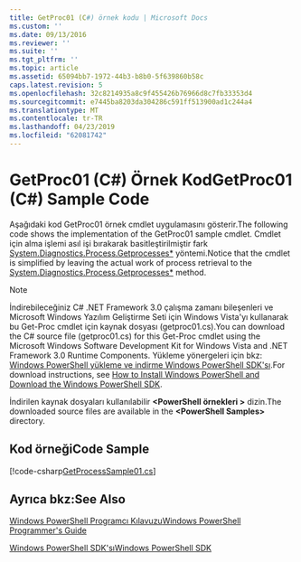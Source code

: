 ```yaml
---
title: GetProc01 (C#) örnek kodu | Microsoft Docs
ms.custom: ''
ms.date: 09/13/2016
ms.reviewer: ''
ms.suite: ''
ms.tgt_pltfrm: ''
ms.topic: article
ms.assetid: 65094bb7-1972-44b3-b8b0-5f639860b58c
caps.latest.revision: 5
ms.openlocfilehash: 32c8214935a8c9f455426b76966d8c7fb33353d4
ms.sourcegitcommit: e7445ba8203da304286c591ff513900ad1c244a4
ms.translationtype: MT
ms.contentlocale: tr-TR
ms.lasthandoff: 04/23/2019
ms.locfileid: "62081742"
---
```

# <a name="getproc01-c-sample-code"></a><span data-ttu-id="2a5c4-102">GetProc01 (C#) Örnek Kod</span><span class="sxs-lookup"><span data-stu-id="2a5c4-102">GetProc01 (C#) Sample Code</span></span>

<span data-ttu-id="2a5c4-103">Aşağıdaki kod GetProc01 örnek cmdlet uygulamasını gösterir.</span><span class="sxs-lookup"><span data-stu-id="2a5c4-103">The following code shows the implementation of the GetProc01 sample cmdlet.</span></span> <span data-ttu-id="2a5c4-104">Cmdlet için alma işlemi asıl işi bırakarak basitleştirilmiştir fark [System.Diagnostics.Process.Getprocesses\*](/dotnet/api/System.Diagnostics.Process.GetProcesses) yöntemi.</span><span class="sxs-lookup"><span data-stu-id="2a5c4-104">Notice that the cmdlet is simplified by leaving the actual work of process retrieval to the [System.Diagnostics.Process.Getprocesses\*](/dotnet/api/System.Diagnostics.Process.GetProcesses) method.</span></span>

> [!NOTE]
> <span data-ttu-id="2a5c4-105">İndirebileceğiniz C# .NET Framework 3.0 çalışma zamanı bileşenleri ve Microsoft Windows Yazılım Geliştirme Seti için Windows Vista'yı kullanarak bu Get-Proc cmdlet için kaynak dosyası (getproc01.cs).</span><span class="sxs-lookup"><span data-stu-id="2a5c4-105">You can download the C# source file (getproc01.cs) for this Get-Proc cmdlet using the Microsoft Windows Software Development Kit for Windows Vista and .NET Framework 3.0 Runtime Components.</span></span> <span data-ttu-id="2a5c4-106">Yükleme yönergeleri için bkz: [Windows PowerShell yükleme ve indirme Windows PowerShell SDK'sı](/powershell/developer/installing-the-windows-powershell-sdk).</span><span class="sxs-lookup"><span data-stu-id="2a5c4-106">For download instructions, see [How to Install Windows PowerShell and Download the Windows PowerShell SDK](/powershell/developer/installing-the-windows-powershell-sdk).</span></span>
>
> <span data-ttu-id="2a5c4-107">İndirilen kaynak dosyaları kullanılabilir  **\<PowerShell örnekleri >** dizin.</span><span class="sxs-lookup"><span data-stu-id="2a5c4-107">The downloaded source files are available in the **\<PowerShell Samples>** directory.</span></span>

## <a name="code-sample"></a><span data-ttu-id="2a5c4-108">Kod örneği</span><span class="sxs-lookup"><span data-stu-id="2a5c4-108">Code Sample</span></span>

[!code-csharp[GetProcessSample01.cs](../../powershell-sdk-samples/SDK-2.0/csharp/GetProcessSample01/GetProcessSample01.cs#L11-L126 "GetProcessSample01.cs")]

## <a name="see-also"></a><span data-ttu-id="2a5c4-109">Ayrıca bkz:</span><span class="sxs-lookup"><span data-stu-id="2a5c4-109">See Also</span></span>

[<span data-ttu-id="2a5c4-110">Windows PowerShell Programcı Kılavuzu</span><span class="sxs-lookup"><span data-stu-id="2a5c4-110">Windows PowerShell Programmer's Guide</span></span>](./windows-powershell-programmer-s-guide.md)

[<span data-ttu-id="2a5c4-111">Windows PowerShell SDK'sı</span><span class="sxs-lookup"><span data-stu-id="2a5c4-111">Windows PowerShell SDK</span></span>](../windows-powershell-reference.md)